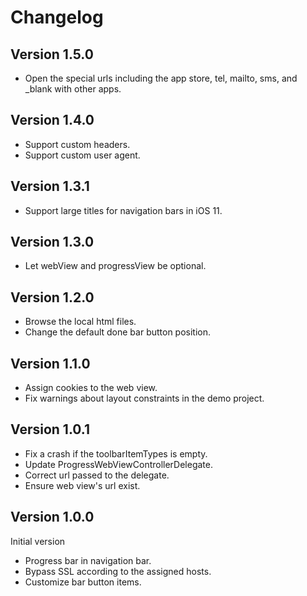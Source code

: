 # Changelog

## Version 1.5.0

* Open the special urls including the app store, tel, mailto, sms, and _blank with other apps.

## Version 1.4.0

* Support custom headers.
* Support custom user agent.

## Version 1.3.1

* Support large titles for navigation bars in iOS 11.

## Version 1.3.0

* Let webView and progressView be optional.

## Version 1.2.0

* Browse the local html files.
* Change the default done bar button position.

## Version 1.1.0

* Assign cookies to the web view.
* Fix warnings about layout constraints in the demo project.

## Version 1.0.1

* Fix a crash if the toolbarItemTypes is empty.
* Update ProgressWebViewControllerDelegate.
* Correct url passed to the delegate.
* Ensure web view's url exist.

## Version 1.0.0

Initial version

* Progress bar in navigation bar.
* Bypass SSL according to the assigned hosts.
* Customize bar button items.
